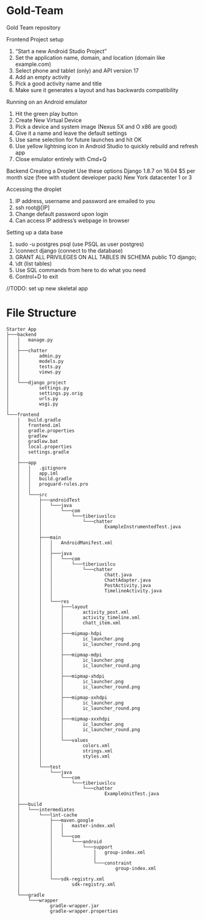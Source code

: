 # Gold-Team
Gold Team repository

Frontend
Project setup
1. “Start a new Android Studio Project”
2. Set the application name, domain, and location (domain like example.com)
3. Select phone and tablet (only) and API version 17
4. Add an empty activity
5. Pick a good activity name and title
6. Make sure it generates a layout and has backwards compatibility

Running on an Android emulator
1. Hit the green play button
2. Create New Virtual Device
3. Pick a device and system image (Nexus 5X and O x86 are good)
4. Give it a name and leave the default settings
5. Use same selection for future launches and hit OK
6. Use yellow lightning icon in Android Studio to quickly rebuild and refresh app
7. Close emulator entirely with Cmd+Q



Backend
Creating a Droplet
Use these options
  Django 1.8.7 on 16.04
  $5 per month size (free with student developer pack)
  New York datacenter 1 or 3

Accessing the droplet
1. IP address, username and password are emailed to you
2. ssh root@[IP]
3. Change default password upon login
4. Can access IP address’s webpage in browser


Setting up a data base
1. sudo -u postgres psql (use PSQL as user postgres)
2. \connect django (connect to the database)
3. GRANT ALL PRIVILEGES ON ALL TABLES IN SCHEMA public TO django;
4. \dt (list tables)
5. Use SQL commands from here to do what you need
6. Control+D to exit

//TODO: set up new skeletal app
# File Structure
    Starter App
    ├───backend
    │   │   manage.py
    │   │
    │   ├───chatter
    │   │       admin.py
    │   │       models.py
    │   │       tests.py
    │   │       views.py
    │   │
    │   └───django_project
    │           settings.py
    │           settings.py.orig
    │           urls.py
    │           wsgi.py
    │
    └───frontend
        │   build.gradle
        │   frontend.iml
        │   gradle.properties
        │   gradlew
        │   gradlew.bat
        │   local.properties
        │   settings.gradle
        │
        ├───app
        │   │   .gitignore
        │   │   app.iml
        │   │   build.gradle
        │   │   proguard-rules.pro
        │   │
        │   └───src
        │       ├───androidTest
        │       │   └───java
        │       │       └───com
        │       │           └───tiberiuvilcu
        │       │               └───chatter
        │       │                       ExampleInstrumentedTest.java
        │       │
        │       ├───main
        │       │   │   AndroidManifest.xml
        │       │   │
        │       │   ├───java
        │       │   │   └───com
        │       │   │       └───tiberiuvilcu
        │       │   │           └───chatter
        │       │   │                   Chatt.java
        │       │   │                   ChattAdapter.java
        │       │   │                   PostActivity.java
        │       │   │                   TimelineActivity.java
        │       │   │
        │       │   └───res
        │       │       ├───layout
        │       │       │       activity_post.xml
        │       │       │       activity_timeline.xml
        │       │       │       chatt_item.xml
        │       │       │
        │       │       ├───mipmap-hdpi
        │       │       │       ic_launcher.png
        │       │       │       ic_launcher_round.png
        │       │       │
        │       │       ├───mipmap-mdpi
        │       │       │       ic_launcher.png
        │       │       │       ic_launcher_round.png
        │       │       │
        │       │       ├───mipmap-xhdpi
        │       │       │       ic_launcher.png
        │       │       │       ic_launcher_round.png
        │       │       │
        │       │       ├───mipmap-xxhdpi
        │       │       │       ic_launcher.png
        │       │       │       ic_launcher_round.png
        │       │       │
        │       │       ├───mipmap-xxxhdpi
        │       │       │       ic_launcher.png
        │       │       │       ic_launcher_round.png
        │       │       │
        │       │       └───values
        │       │               colors.xml
        │       │               strings.xml
        │       │               styles.xml
        │       │
        │       └───test
        │           └───java
        │               └───com
        │                   └───tiberiuvilcu
        │                       └───chatter
        │                               ExampleUnitTest.java
        │
        ├───build
        │   └───intermediates
        │       └───lint-cache
        │           ├───maven.google
        │           │   │   master-index.xml
        │           │   │
        │           │   └───com
        │           │       └───android
        │           │           └───support
        │           │               │   group-index.xml
        │           │               │
        │           │               └───constraint
        │           │                       group-index.xml
        │           │
        │           └───sdk-registry.xml
        │                   sdk-registry.xml
        │
        └───gradle
            └───wrapper
                    gradle-wrapper.jar
                    gradle-wrapper.properties

